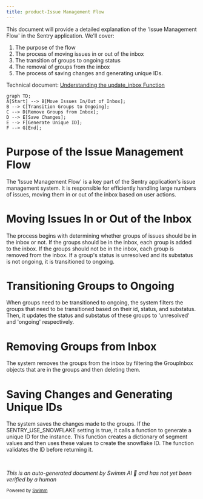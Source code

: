 ```yaml
---
title: product-Issue Management Flow
---
```

This document will provide a detailed explanation of the 'Issue Management Flow' in the Sentry application. We'll cover:

1. The purpose of the flow
2. The process of moving issues in or out of the inbox
3. The transition of groups to ongoing status
4. The removal of groups from the inbox
5. The process of saving changes and generating unique IDs.

Technical document: <SwmLink doc-title="Understanding the update_inbox Function">[Understanding the update_inbox Function](/.swm/understanding-the-update_inbox-function.djq8mfrz.sw.md)</SwmLink>

```mermaid
graph TD;
A[Start] --> B[Move Issues In/Out of Inbox];
B --> C[Transition Groups to Ongoing];
C --> D[Remove Groups from Inbox];
D --> E[Save Changes];
E --> F[Generate Unique ID];
F --> G[End];
```

# Purpose of the Issue Management Flow

The 'Issue Management Flow' is a key part of the Sentry application's issue management system. It is responsible for efficiently handling large numbers of issues, moving them in or out of the inbox based on user actions.

# Moving Issues In or Out of the Inbox

The process begins with determining whether groups of issues should be in the inbox or not. If the groups should be in the inbox, each group is added to the inbox. If the groups should not be in the inbox, each group is removed from the inbox. If a group's status is unresolved and its substatus is not ongoing, it is transitioned to ongoing.

# Transitioning Groups to Ongoing

When groups need to be transitioned to ongoing, the system filters the groups that need to be transitioned based on their id, status, and substatus. Then, it updates the status and substatus of these groups to 'unresolved' and 'ongoing' respectively.

# Removing Groups from Inbox

The system removes the groups from the inbox by filtering the GroupInbox objects that are in the groups and then deleting them.

# Saving Changes and Generating Unique IDs

The system saves the changes made to the groups. If the SENTRY_USE_SNOWFLAKE setting is true, it calls a function to generate a unique ID for the instance. This function creates a dictionary of segment values and then uses these values to create the snowflake ID. The function validates the ID before returning it.

&nbsp;

*This is an auto-generated document by Swimm AI 🌊 and has not yet been verified by a human*

<SwmMeta version="3.0.0" repo-id="Z2l0aHViJTNBJTNBc2VudHJ5LWRlbW8lM0ElM0FTd2ltbS1EZW1v" repo-name="sentry-demo" doc-type="product-flows"><sup>Powered by [Swimm](/)</sup></SwmMeta>
